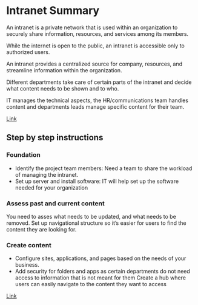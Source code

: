 # Intranet Summary

An intranet is a private network that is used within an organization to securely share information, resources, and services among its members.

While the internet is open to the public, an intranet is accessible only to authorized users.

An intranet provides a centralized source for company, resources, and streamline information within the organization. 

Different departments take care of certain parts of the intranet and decide what content needs to be shown and to who.

IT manages the technical aspects, the HR/communications team handles content and departments leads manage specific content for their team.

[Link](https://accountingmarketing.org/beginners-guide-to-an-intranet/)

## Step by step instructions

### Foundation 

  - Identify the project team members: Need a team to share the workload of managing the intranet.
  - Set up server and install software: IT will help set up the software needed for your organization


### Assess past and current content

  You need to asses what needs to be updated, and what needs to be removed.
Set up navigational structure so it’s easier for users to find the content they are looking for.


### Create content

 - Configure sites, applications, and pages based on the needs of your business.
 - Add security for folders and apps as certain departments do not need access to information that is not meant for them
Create a hub where users can easily navigate to the content they want to access


[Link](https://support.intranetconnections.com/hc/en-us/articles/360006714473-Planning-Your-Intranet) 
